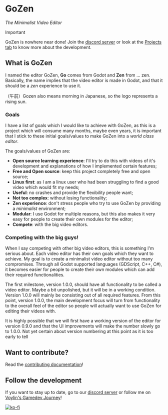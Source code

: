 # GoZen

*The Minimalist Video Editor*

> [!IMPORTANT]  
> GoZen is nowhere near done! Join the [discord server](https://discord.gg/BdbUf7VKYC) or look at the [Projects tab](https://github.com/orgs/VoylinsGamedevJourney/projects/1) to know more about the development.


## What is GoZen 

I named the editor GoZen, **Go** comes from Godot and **Zen** from ... zen. Basically, the name implies that the video editor is made in Godot, and that it should be a _zen_ experience to use it.

（午前）Gozen also means morning in Japanese, so the logo represents a rising sun.

### Goals

I have a list of goals which I would like to achieve with GoZen, as this is a project which will consume many months, maybe even years, it is important that I stick to these initial goals/values to make GoZen into a _world class editor_.

The goals/values of GoZen are:

- **Open source learning experience**: I'll try to do this with videos of it's development and explanations of how I implemented certain features;
- **Free and Open source**: keep this project completely free and open source;
- **Linux first**: as I am a linux user who had been struggling to find a good video which would fit my needs;
- **Useful**: no crashes and provide the flexibility people want;
- **Not too complex**: without losing functionality;
- **Zen experience**: don't stress people who try to use GoZen by providing a _minimalist_ environment;
- **Modular**: I use Godot for multiple reasons, but this also makes it very easy for people to create their own modules for the editor;
- **Compete**: with the big video editors.

### Competing with the big guys!

When I say competing with other big video editors, this is something I'm serious about. Each video editor has their own goals which they want to achieve. My goal is to create a minimalist video editor without too many compromises. Through all Godot supported languages (GDScript, C++, C#), it becomes easier for people to create their own modules which can add their required functionalities.

The first milestone, version 1.0.0, should have all functionality to be called a video editor. Maybe a bit unpolished, but it will be in a working condition. Version 1.0.0 will mainly be consisting out of all required features. From this point, version 1.0.0, the main development focus will turn from functionality to the overall feel of the editor so people will actually want to use GoZen for editing their videos with.

It is highly possible that we will first have a working version of the editor for version 0.9.0 and that the UI improvements will make the number slowly go to 1.0.0. Not yet certain about version numbering at this point as it is too early to tell

## Want to contribute?

Read the [contributing documentation](CONTRIBUTING.md)!

## Follow the development

If you want to stay up to date, go to our [discord server](https://discord.gg/BdbUf7VKYC) or follow me on [Voylin's Gamedev Journey](https://youtube.com/@voylinsgamedevjourney)!

[![ko-fi](https://ko-fi.com/img/githubbutton_sm.svg)](https://ko-fi.com/R6R4M1UM6)
